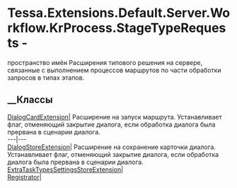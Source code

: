 # Tessa.Extensions.Default.Server.Workflow.KrProcess.StageTypeRequests -
пространство имён
Расширения типового решения на сервере, связанные с выполнением процессов
маршрутов по части обработки запросов в типах этапов.
##  __Классы
[DialogCardExtension](T_Tessa_Extensions_Default_Server_Workflow_KrProcess_StageTypeRequests_DialogCardExtension.htm)|
Расширение на запуск маршрута. Устанавливает флаг, отменяющий закрытие
диалога, если обработка диалога была прервана в сценарии диалога.  
---|---  
[DialogStoreExtension](T_Tessa_Extensions_Default_Server_Workflow_KrProcess_StageTypeRequests_DialogStoreExtension.htm)|
Расширение на сохранение карточки диалога. Устанавливает флаг, отменяющий
закрытие диалога, если обработка диалога была прервана в сценарии диалога.  
[ExtraTaskTypesSettingsStoreExtension](T_Tessa_Extensions_Default_Server_Workflow_KrProcess_StageTypeRequests_ExtraTaskTypesSettingsStoreExtension.htm)|  
[Registrator](T_Tessa_Extensions_Default_Server_Workflow_KrProcess_StageTypeRequests_Registrator.htm)|
